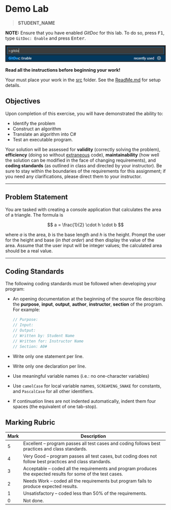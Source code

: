 # Demo Lab

> **STUDENT_NAME**

**NOTE:** Ensure that you have enabled *GitDoc* for this lab. To do so, press <kbd>F1</kbd>, type `GitDoc: Enable` and press <kbd>Enter</kbd>.

![Enable GitDoc](./images/EnableGitDoc.png)

**Read all the instructions before beginning your work!**

Your must place your work in the [src](./src/) folder. See the [ReadMe.md](./src/ReadMe.md) for setup details.

## Objectives

Upon completion of this exercise, you will have demonstrated the ability to:

- Identify the problem
- Construct an algorithm
- Translate an algorithm into C#
- Test an executable program.

Your solution will be assessed for **validity** (correctly solving the problem), **efficiency** (doing so without [extraneous](https://www.collinsdictionary.com/dictionary/english/extraneous) code), **maintainability** (how well the solution can be modified in the face of changing requirements), and **coding standards** (as outlined in class and directed by your instructor). Be sure to stay within the boundaries of the requirements for this assignment; if you need any clarifications, please direct them to your instructor.

----

## Problem Statement

You are tasked with creating a console application that calculates the area of a triangle. The formula is 

$$
a = \frac{1}{2} \cdot h \cdot b
$$

where $a$ is the area, $b$ is the base length and $h$ is the height. Prompt the user for the height and base (*in that order*) and then display the value of the area. Assume that the user input will be integer values; the calculated area should be a real value.

----

## Coding Standards

The following coding standards must be followed when developing your program:

- An opening documentation at the beginning of the source file describing the **purpose**, **input**, **output**, **author**, **instructor**, **section** of the program. For example:

    ```csharp
    // Purpose:
    // Input:
    // Output:
    // Written by: Student Name
    // Written for: Instructor Name
    // Section: A0#
    ```

- Write only one statement per line.
- Write only one declaration per line.
- Use meaningful variable names (i.e.: no one-character variables)
- Use `camelCase` for local variable names, `SCREAMING_SNAKE` for constants, and `PascalCase` for all other identifiers.
- If continuation lines are not indented automatically, indent them four spaces (the equivalent of one tab-stop).

## Marking Rubric

| **Mark** | **Description** |
| ---- | ---- |
| 5 | Excellent – program passes all test cases and coding follows best practices and class standards. |
| 4 | Very Good – program passes all test cases, but coding does not follow best practices and class standards. |
| 3 | Acceptable – coded all the requirements and program produces the expected results for some of the test cases. |
| 2 | Needs Work – coded all the requirements but program fails to produce expected results. |
| 1 | Unsatisfactory – coded less than 50% of the requirements. |
| 0 | Not done. |
